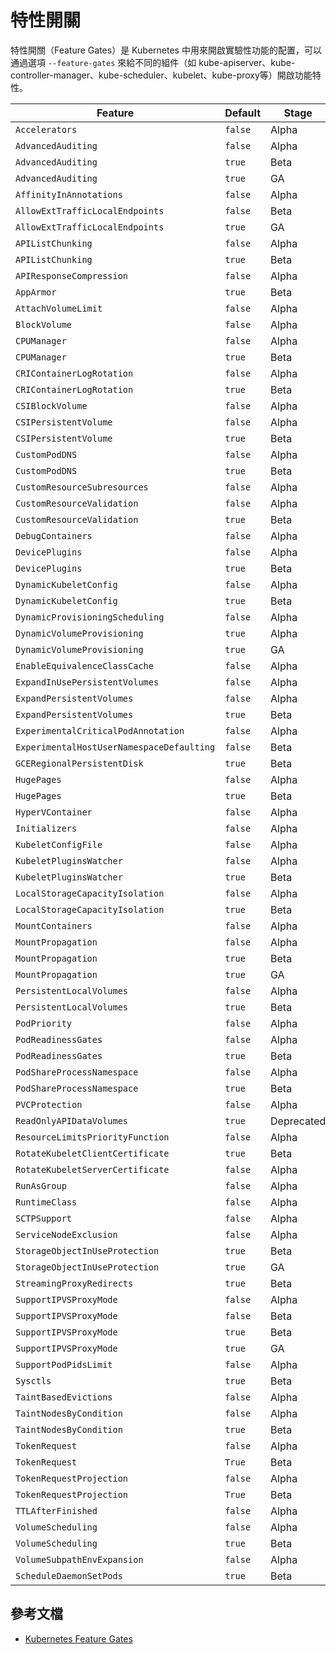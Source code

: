 # 特性開關

特性開關（Feature Gates）是 Kubernetes 中用來開啟實驗性功能的配置，可以通過選項 `--feature-gates` 來給不同的組件（如 kube-apiserver、kube-controller-manager、kube-scheduler、kubelet、kube-proxy等）開啟功能特性。

| Feature                                   | Default | Stage      | Since | Until |
| ----------------------------------------- | ------- | ---------- | ----- | ----- |
| `Accelerators`                            | `false` | Alpha      | 1.6   | 1.10  |
| `AdvancedAuditing`                        | `false` | Alpha      | 1.7   | 1.7   |
| `AdvancedAuditing`                        | `true`  | Beta       | 1.8   | 1.11  |
| `AdvancedAuditing`                        | `true`  | GA         | 1.12  | -     |
| `AffinityInAnnotations`                   | `false` | Alpha      | 1.6   | 1.7   |
| `AllowExtTrafficLocalEndpoints`           | `false` | Beta       | 1.4   | 1.6   |
| `AllowExtTrafficLocalEndpoints`           | `true`  | GA         | 1.7   | -     |
| `APIListChunking`                         | `false` | Alpha      | 1.8   | 1.8   |
| `APIListChunking`                         | `true`  | Beta       | 1.9   |       |
| `APIResponseCompression`                  | `false` | Alpha      | 1.7   |       |
| `AppArmor`                                | `true`  | Beta       | 1.4   |       |
| `AttachVolumeLimit`                       | `false` | Alpha      | 1.11  |       |
| `BlockVolume`                             | `false` | Alpha      | 1.9   |       |
| `CPUManager`                              | `false` | Alpha      | 1.8   | 1.9   |
| `CPUManager`                              | `true`  | Beta       | 1.10  |       |
| `CRIContainerLogRotation`                 | `false` | Alpha      | 1.10  | 1.10  |
| `CRIContainerLogRotation`                 | `true`  | Beta       | 1.11  |       |
| `CSIBlockVolume`                          | `false` | Alpha      | 1.11  | 1.11  |
| `CSIPersistentVolume`                     | `false` | Alpha      | 1.9   | 1.9   |
| `CSIPersistentVolume`                     | `true`  | Beta       | 1.10  |       |
| `CustomPodDNS`                            | `false` | Alpha      | 1.9   | 1.9   |
| `CustomPodDNS`                            | `true`  | Beta       | 1.10  |       |
| `CustomResourceSubresources`              | `false` | Alpha      | 1.10  |       |
| `CustomResourceValidation`                | `false` | Alpha      | 1.8   | 1.8   |
| `CustomResourceValidation`                | `true`  | Beta       | 1.9   |       |
| `DebugContainers`                         | `false` | Alpha      | 1.10  |       |
| `DevicePlugins`                           | `false` | Alpha      | 1.8   | 1.9   |
| `DevicePlugins`                           | `true`  | Beta       | 1.10  |       |
| `DynamicKubeletConfig`                    | `false` | Alpha      | 1.4   | 1.10  |
| `DynamicKubeletConfig`                    | `true`  | Beta       | 1.11  |       |
| `DynamicProvisioningScheduling`           | `false` | Alpha      | 1.11  | 1.11  |
| `DynamicVolumeProvisioning`               | `true`  | Alpha      | 1.3   | 1.7   |
| `DynamicVolumeProvisioning`               | `true`  | GA         | 1.8   |       |
| `EnableEquivalenceClassCache`             | `false` | Alpha      | 1.8   |       |
| `ExpandInUsePersistentVolumes`            | `false` | Alpha      | 1.11  |       |
| `ExpandPersistentVolumes`                 | `false` | Alpha      | 1.8   | 1.10  |
| `ExpandPersistentVolumes`                 | `true`  | Beta       | 1.11  |       |
| `ExperimentalCriticalPodAnnotation`       | `false` | Alpha      | 1.5   |       |
| `ExperimentalHostUserNamespaceDefaulting` | `false` | Beta       | 1.5   |       |
| `GCERegionalPersistentDisk`               | `true`  | Beta       | 1.10  |       |
| `HugePages`                               | `false` | Alpha      | 1.8   | 1.9   |
| `HugePages`                               | `true`  | Beta       | 1.10  |       |
| `HyperVContainer`                         | `false` | Alpha      | 1.10  |       |
| `Initializers`                            | `false` | Alpha      | 1.7   |       |
| `KubeletConfigFile`                       | `false` | Alpha      | 1.8   | 1.9   |
| `KubeletPluginsWatcher`                   | `false` | Alpha      | 1.11  | 1.11  |
| `KubeletPluginsWatcher`                   | `true`  | Beta       | 1.12  |       |
| `LocalStorageCapacityIsolation`           | `false` | Alpha      | 1.7   | 1.9   |
| `LocalStorageCapacityIsolation`           | `true`  | Beta       | 1.10  |       |
| `MountContainers`                         | `false` | Alpha      | 1.9   |       |
| `MountPropagation`                        | `false` | Alpha      | 1.8   | 1.9   |
| `MountPropagation`                        | `true`  | Beta       | 1.10  | 1.11  |
| `MountPropagation`                        | `true`  | GA         | 1.12  |       |
| `PersistentLocalVolumes`                  | `false` | Alpha      | 1.7   | 1.9   |
| `PersistentLocalVolumes`                  | `true`  | Beta       | 1.10  |       |
| `PodPriority`                             | `false` | Alpha      | 1.8   |       |
| `PodReadinessGates`                       | `false` | Alpha      | 1.11  |       |
| `PodReadinessGates`                       | `true`  | Beta       | 1.12  |       |
| `PodShareProcessNamespace`                | `false` | Alpha      | 1.10  |       |
| `PodShareProcessNamespace`                | `true`  | Beta       | 1.12  |       |
| `PVCProtection`                           | `false` | Alpha      | 1.9   | 1.9   |
| `ReadOnlyAPIDataVolumes`                  | `true`  | Deprecated | 1.10  |       |
| `ResourceLimitsPriorityFunction`          | `false` | Alpha      | 1.9   |       |
| `RotateKubeletClientCertificate`          | `true`  | Beta       | 1.7   |       |
| `RotateKubeletServerCertificate`          | `false` | Alpha      | 1.7   |       |
| `RunAsGroup`                              | `false` | Alpha      | 1.10  |       |
| `RuntimeClass`                            | `false` | Alpha      | 1.12  |       |
| `SCTPSupport`                             | `false` | Alpha      | 1.12  |       |
| `ServiceNodeExclusion`                    | `false` | Alpha      | 1.8   |       |
| `StorageObjectInUseProtection`            | `true`  | Beta       | 1.10  | 1.10  |
| `StorageObjectInUseProtection`            | `true`  | GA         | 1.11  |       |
| `StreamingProxyRedirects`                 | `true`  | Beta       | 1.5   |       |
| `SupportIPVSProxyMode`                    | `false` | Alpha      | 1.8   | 1.8   |
| `SupportIPVSProxyMode`                    | `false` | Beta       | 1.9   | 1.9   |
| `SupportIPVSProxyMode`                    | `true`  | Beta       | 1.10  | 1.10  |
| `SupportIPVSProxyMode`                    | `true`  | GA         | 1.11  |       |
| `SupportPodPidsLimit`                     | `false` | Alpha      | 1.10  |       |
| `Sysctls`                                 | `true`  | Beta       | 1.11  |       |
| `TaintBasedEvictions`                     | `false` | Alpha      | 1.6   |       |
| `TaintNodesByCondition`                   | `false` | Alpha      | 1.8   |       |
| `TaintNodesByCondition`                   | `true`  | Beta       | 1.12  |       |
| `TokenRequest`                            | `false` | Alpha      | 1.10  | 1.11  |
| `TokenRequest`                            | `True`  | Beta       | 1.12  |       |
| `TokenRequestProjection`                  | `false` | Alpha      | 1.11  | 1.11  |
| `TokenRequestProjection`                  | `True`  | Beta       | 1.12  |       |
| `TTLAfterFinished`                        | `false` | Alpha      | 1.12  |       |
| `VolumeScheduling`                        | `false` | Alpha      | 1.9   | 1.9   |
| `VolumeScheduling`                        | `true`  | Beta       | 1.10  |       |
| `VolumeSubpathEnvExpansion`               | `false` | Alpha      | 1.11  |       |
| `ScheduleDaemonSetPods`                   | `true`  | Beta       | 1.12  |       |

## 參考文檔

- [Kubernetes Feature Gates](https://kubernetes.io/docs/reference/command-line-tools-reference/feature-gates/)
